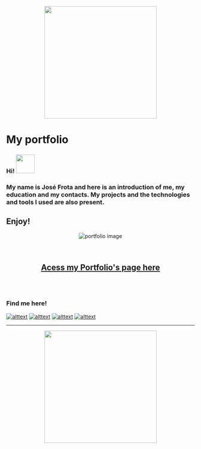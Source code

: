 <div align="center">

<img src="https://media.tenor.com/RNoFATiyRcIAAAAi/welcome-colorful-text.gif" width="300px"/>

</div>


# My portfolio 
### Hi! <img src="https://media.tenor.com/SNL9_xhZl9oAAAAj/waving-hand-joypixels.gif" width="50px"/>
### My name is José Frota and here is an introduction of me, my education and my contacts. My projects and the technologies and tools I used are also present. 
## Enjoy!

<div align="center">

![portfolio image](https://github.com/Jof92/jofPortfolio.github.io/blob/main/gif.gif) <br><br><br>
 
## <a href="https://jof92.github.io/jofPortfolio.github.io/switch_index.html"> Acess my Portfolio's page here </a> <br><br><br>

</div> 

### Find me here!


[![alttext](https://img.icons8.com/color/48/linkedin-circled--v1.png)](https://www.linkedin.com/in/jof-frota/) [![alttext](https://img.icons8.com/cute-clipart/48/instagram-new.png)](https://www.instagram.com/js.frota/) [![alttext](https://img.icons8.com/color/48/whatsapp--v1.png)](https://wa.me/+5585996204919) [![alttext](https://img.icons8.com/color/48/apple-mail.png)](jof@frota@hotmail.com)




_______________________________________________________________________________________________________________________________________________________________



<div align="center">

 <img src="https://media.tenor.com/RxH7CLG1iC8AAAAC/thats-all-folks-looney.gif" width="300px"/>

</div>
